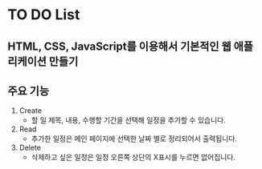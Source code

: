 # TO DO List

HTML, CSS, JavaScript를 이용해서 기본적인 웹 애플리케이션 만들기
------------
## 주요 기능

1. Create
    + 할 일 제목, 내용, 수행할 기간을 선택해 일정을 추가할 수 있습니다.
2. Read
    + 추가한 일정은 메인 페이지에 선택한 날짜 별로 정리되어서 출력됩니다.
3. Delete
    + 삭제하고 싶은 일정은 일정 오른쪽 상단의 X표시를 누르면 없어집니다.
